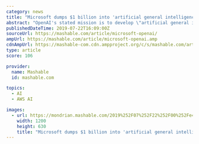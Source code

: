 ```yaml
---
category: news
title: "Microsoft dumps $1 billion into 'artificial general intelligence' project"
abstract: "OpenAI's stated mission is to develop \"artificial general intelligence,\" or AGI ... Microsoft website urging companies to use Azure over AWS, which represents a massive portion of Amazon's ..."
publishedDateTime: 2019-07-22T16:09:00Z
sourceUrl: https://mashable.com/article/microsoft-openai/
ampUrl: https://mashable.com/article/microsoft-openai.amp
cdnAmpUrl: https://mashable-com.cdn.ampproject.org/c/s/mashable.com/article/microsoft-openai.amp
type: article
score: 106

provider:
  name: Mashable
  id: mashable.com

topics:
  - AI
  - AWS AI

images:
  - url: https://mondrian.mashable.com/2019%252F07%252F22%252F00%252Fe47d59ecc4244dce8b255589e1da6ba0.10ec8.jpg%252F1200x630.jpg?signature=-rRduAYNoLulo-7zUC9w5K53yEA=
    width: 1200
    height: 630
    title: "Microsoft dumps $1 billion into 'artificial general intelligence' project"
---
```


